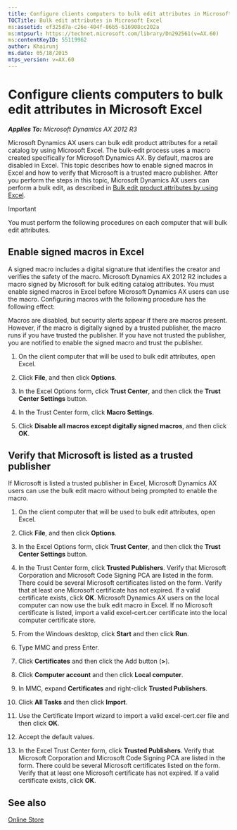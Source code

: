 ```yaml
---
title: Configure clients computers to bulk edit attributes in Microsoft Excel
TOCTitle: Bulk edit attributes in Microsoft Excel
ms:assetid: ef325d7a-c26e-404f-86b5-616908cc202a
ms:mtpsurl: https://technet.microsoft.com/library/Dn292561(v=AX.60)
ms:contentKeyID: 55119962
author: Khairunj
ms.date: 05/18/2015
mtps_version: v=AX.60
---
```


# Configure clients computers to bulk edit attributes in Microsoft Excel 


_**Applies To:** Microsoft Dynamics AX 2012 R3_

Microsoft Dynamics AX users can bulk edit product attributes for a retail catalog by using Microsoft Excel. The bulk-edit process uses a macro created specifically for Microsoft Dynamics AX. By default, macros are disabled in Excel. This topic describes how to enable signed macros in Excel and how to verify that Microsoft is a trusted macro publisher. After you perform the steps in this topic, Microsoft Dynamics AX users can perform a bulk edit, as described in [Bulk edit product attributes by using Excel](bulk-edit-product-attributes-by-using-excel.md).


> [!IMPORTANT]
> <P>You must perform the following procedures on each computer that will bulk edit attributes.</P>



## Enable signed macros in Excel

A signed macro includes a digital signature that identifies the creator and verifies the safety of the macro. Microsoft Dynamics AX 2012 R2 includes a macro signed by Microsoft for bulk editing catalog attributes. You must enable signed macros in Excel before Microsoft Dynamics AX users can use the macro. Configuring macros with the following procedure has the following effect:

Macros are disabled, but security alerts appear if there are macros present. However, if the macro is digitally signed by a trusted publisher, the macro runs if you have trusted the publisher. If you have not trusted the publisher, you are notified to enable the signed macro and trust the publisher.

1.  On the client computer that will be used to bulk edit attributes, open Excel.

2.  Click **File**, and then click **Options**.

3.  In the Excel Options form, click **Trust Center**, and then click the **Trust Center Settings** button.

4.  In the Trust Center form, click **Macro Settings**.

5.  Click **Disable all macros except digitally signed macros**, and then click **OK**.

## Verify that Microsoft is listed as a trusted publisher

If Microsoft is listed a trusted publisher in Excel, Microsoft Dynamics AX users can use the bulk edit macro without being prompted to enable the macro.

1.  On the client computer that will be used to bulk edit attributes, open Excel.

2.  Click **File**, and then click **Options**.

3.  In the Excel Options form, click **Trust Center**, and then click the **Trust Center Settings** button.

4.  In the Trust Center form, click **Trusted Publishers**. Verify that Microsoft Corporation and Microsoft Code Signing PCA are listed in the form. There could be several Microsoft certificates listed on the form. Verify that at least one Microsoft certificate has not expired. If a valid certificate exists, click **OK**. Microsoft Dynamics AX users on the local computer can now use the bulk edit macro in Excel. If no Microsoft certificate is listed, import a valid excel-cert.cer certificate into the local computer certificate store.

5.  From the Windows desktop, click **Start** and then click **Run**.

6.  Type MMC and press Enter.

7.  Click **Certificates** and then click the Add button (**\>**).

8.  Click **Computer account** and then click **Local computer**.

9.  In MMC, expand **Certificates** and right-click **Trusted Publishers**.

10. Click **All Tasks** and then click **Import**.

11. Use the Certificate Import wizard to import a valid excel-cert.cer file and then click **OK**.

12. Accept the default values.

13. In the Excel Trust Center form, click **Trusted Publishers**. Verify that Microsoft Corporation and Microsoft Code Signing PCA are listed in the form. There could be several Microsoft certificates listed on the form. Verify that at least one Microsoft certificate has not expired. If a valid certificate exists, click **OK**.

## See also

[Online Store](online-store.md)

  


